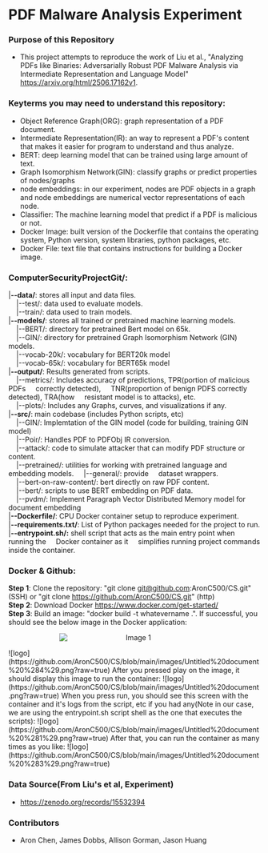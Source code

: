 # PDF Malware Analysis Experiment

### Purpose of this Repository  
- This project attempts to reproduce the work of Liu et al., "Analyzing PDFs like Binaries: Adversarially Robust PDF Malware Analysis via Intermediate Representation and Language Model" https://arxiv.org/html/2506.17162v1.

### Keyterms you may need to understand this repository:  
- Object Reference Graph(ORG): graph representation of a PDF document.
- Intermediate Representation(IR): an way to represent a PDF's content that makes it easier for program to understand and thus analyze.
- BERT: deep learning model that can be trained using large amount of text.
- Graph Isomorphism Network(GIN): classify graphs or predict properties of nodes/graphs 
- node embeddings: in our experiment, nodes are PDF objects in a graph and node embeddings are numerical vector representations of each node.
- Classifier: The machine learning model that predict if a PDF is malicious or not.
- Docker Image: built version of the Dockerfile that contains the operating system, Python version, system libraries, python packages, etc.
- Docker File: text file that contains instructions for building a Docker image.

### ComputerSecurityProjectGit/:
|**--data/**: stores all input and data files.  
&nbsp;&nbsp;&nbsp;&nbsp;|--test/: data used to evaluate models.  
&nbsp;&nbsp;&nbsp;&nbsp;|--train/: data used to train models.  
|**--models/**: stores all trained or pretrained machine learning models.  
&nbsp;&nbsp;&nbsp;&nbsp;|--BERT/: directory for pretrained Bert model on 65k.  
&nbsp;&nbsp;&nbsp;&nbsp;|--GIN/: directory for pretrained Graph Isomorphism Network (GIN) models.  
&nbsp;&nbsp;&nbsp;&nbsp;|--vocab-20k/: vocabulary for BERT20k model  
&nbsp;&nbsp;&nbsp;&nbsp;|--vocab-65k/: vocabulary for BERT65k model  
|**--output/**: Results generated from scripts.  
&nbsp;&nbsp;&nbsp;&nbsp;|--metrics/: Includes accuracy of predictions, TPR(portion of malicious PDFs &nbsp;&nbsp;&nbsp;&nbsp;correctly detected), &nbsp;&nbsp;&nbsp;&nbsp;TNR(proportion of benign PDFS correctly detected), TRA(how &nbsp;&nbsp;&nbsp;&nbsp;resistant model is to attacks), etc.  
&nbsp;&nbsp;&nbsp;&nbsp;|--plots/: Includes any Graphs, curves, and visualizations if any.  
|**--src/**: main codebase (includes Python scripts, etc)  
&nbsp;&nbsp;&nbsp;&nbsp;|--GIN/: Implemtation of the GIN model (code for building, training GIN model)  
&nbsp;&nbsp;&nbsp;&nbsp;|--Poir/: Handles PDF to PDFObj IR conversion.  
&nbsp;&nbsp;&nbsp;&nbsp;|--attack/: code to simulate attacker that can modify PDF structure or content.  
&nbsp;&nbsp;&nbsp;&nbsp;|--pretrained/: utilities for working with pretrained language and embedding models. 
&nbsp;&nbsp;&nbsp;&nbsp;|--general/: provide &nbsp;&nbsp;&nbsp;&nbsp;dataset wrappers.  
&nbsp;&nbsp;&nbsp;&nbsp;|--bert-on-raw-content/: bert directly on raw PDF content.  
&nbsp;&nbsp;&nbsp;&nbsp;|--bert/: scripts to use BERT embedding on PDF data.  
&nbsp;&nbsp;&nbsp;&nbsp;|--pvdm/: Implement Paragraph Vector Distributed Memory model for document embedding  
|**--Dockerfile/**: CPU Docker container setup to reproduce experiment.  
|**--requirements.txt/**: List of Python packages needed for the project to run.  
|**--entrypoint.sh/:** shell script that acts as the main entry point when running the &nbsp;&nbsp;&nbsp;&nbsp;Docker container as it &nbsp;&nbsp;&nbsp;&nbsp;simplifies running project commands inside the container. 


### Docker & Github:  
**Step 1**: Clone the repository: "git clone git@github.com:AronC500/CS.git" (SSH) or "git clone https://github.com/AronC500/CS.git" (http)  
**Step 2**: Download Docker https://www.docker.com/get-started/  
**Step 3**: Build an image: "docker build -t whatevername .". If successful, you should see the below image in the Docker application:  
<p align="center">
  <img src="https://github.com/AronC500/CS/blob/main/images/image1.png?raw=true" 
       alt="Image 1" width="300" style="display:block;"/>
</p>
![logo](https://github.com/AronC500/CS/blob/main/images/Untitled%20document%20%284%29.png?raw=true)  
After you pressed play on the image, it should display this image to run the container:  
![logo](https://github.com/AronC500/CS/blob/main/images/Untitled%20document.png?raw=true)
When you press run, you should see this screen with the container and it's logs from the script, etc if you had any(Note in our case, we are  using the entrypoint.sh script shell as the one that executes the scripts):  
![logo](https://github.com/AronC500/CS/blob/main/images/Untitled%20document%20%281%29.png?raw=true)
After that, you can run the container as many times as you like:
![logo](https://github.com/AronC500/CS/blob/main/images/Untitled%20document%20%283%29.png?raw=true)  




### Data Source(From Liu's et al, Experiment)
- https://zenodo.org/records/15532394 

### Contributors
- Aron Chen, James Dobbs, Allison Gorman, Jason Huang

